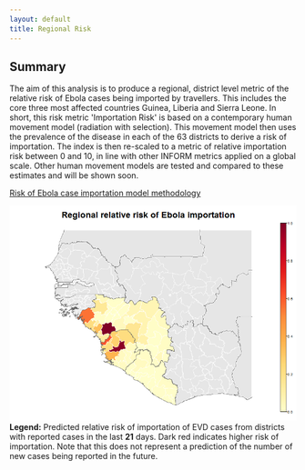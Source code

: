 ```yaml
---
layout: default
title: Regional Risk
---
```


## Summary

The aim of this analysis is to produce a regional, district level metric of the relative risk of Ebola cases being imported by travellers. This includes the core three most affected countries Guinea, Liberia and Sierra Leone. In short, this risk metric 'Importation Risk' is based on a contemporary human movement model (radiation with selection). This movement model then uses the prevalence of the disease in each of the 63 districts to derive a risk of importation. The index is then  re-scaled to a metric of relative importation risk between 0 and 10, in line with other INFORM metrics applied on a global scale. Other human movement models are tested and compared to these estimates and will be shown soon.

[Risk of Ebola case importation model methodology][Risk-doc]

[Risk-doc]: http://seeg-oxford.github.io/ebola-spread/local-risk-doc

<div id="container">
    <img src="images/regional_prediction.png" />
    <b>Legend:</b> Predicted relative risk of importation of EVD cases from districts with reported cases in the last <b>21</b> days. Dark red indicates higher risk of importation. Note that this does not represent a prediction of the number of new cases being reported in the future. 
</div>